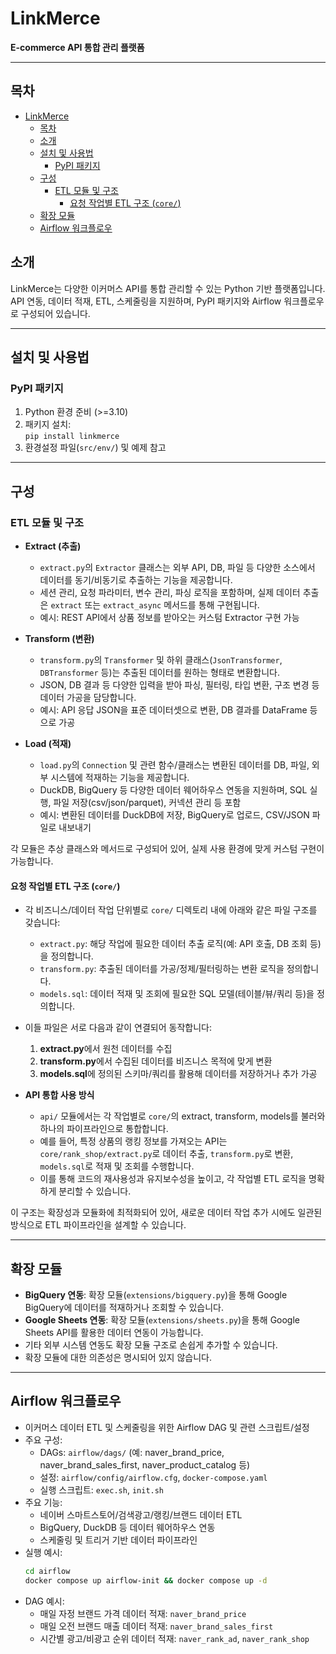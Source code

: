 
# LinkMerce

**E-commerce API 통합 관리 플랫폼**

---

## 목차

- [LinkMerce](#linkmerce)
  - [목차](#목차)
  - [소개](#소개)
  - [설치 및 사용법](#설치-및-사용법)
    - [PyPI 패키지](#pypi-패키지)
  - [구성](#구성)
    - [ETL 모듈 및 구조](#etl-모듈-및-구조)
      - [요청 작업별 ETL 구조 (`core/`)](#요청-작업별-etl-구조-core)
  - [확장 모듈](#확장-모듈)
  - [Airflow 워크플로우](#airflow-워크플로우)
## 소개

LinkMerce는 다양한 이커머스 API를 통합 관리할 수 있는 Python 기반 플랫폼입니다. 
API 연동, 데이터 적재, ETL, 스케줄링을 지원하며, PyPI 패키지와 Airflow 워크플로우로 구성되어 있습니다.

---

## 설치 및 사용법

### PyPI 패키지

1. Python 환경 준비 (>=3.10)
2. 패키지 설치:  
     `pip install linkmerce`
3. 환경설정 파일(`src/env/`) 및 예제 참고

---

## 구성

### ETL 모듈 및 구조

- **Extract (추출)**
    - `extract.py`의 `Extractor` 클래스는 외부 API, DB, 파일 등 다양한 소스에서 데이터를 동기/비동기로 추출하는 기능을 제공합니다.
    - 세션 관리, 요청 파라미터, 변수 관리, 파싱 로직을 포함하며, 실제 데이터 추출은 `extract` 또는 `extract_async` 메서드를 통해 구현됩니다.
    - 예시: REST API에서 상품 정보를 받아오는 커스텀 Extractor 구현 가능

- **Transform (변환)**
    - `transform.py`의 `Transformer` 및 하위 클래스(`JsonTransformer`, `DBTransformer` 등)는 추출된 데이터를 원하는 형태로 변환합니다.
    - JSON, DB 결과 등 다양한 입력을 받아 파싱, 필터링, 타입 변환, 구조 변경 등 데이터 가공을 담당합니다.
    - 예시: API 응답 JSON을 표준 데이터셋으로 변환, DB 결과를 DataFrame 등으로 가공

- **Load (적재)**
    - `load.py`의 `Connection` 및 관련 함수/클래스는 변환된 데이터를 DB, 파일, 외부 시스템에 적재하는 기능을 제공합니다.
    - DuckDB, BigQuery 등 다양한 데이터 웨어하우스 연동을 지원하며, SQL 실행, 파일 저장(csv/json/parquet), 커넥션 관리 등 포함
    - 예시: 변환된 데이터를 DuckDB에 저장, BigQuery로 업로드, CSV/JSON 파일로 내보내기

각 모듈은 추상 클래스와 메서드로 구성되어 있어, 실제 사용 환경에 맞게 커스텀 구현이 가능합니다.

#### 요청 작업별 ETL 구조 (`core/`)

- 각 비즈니스/데이터 작업 단위별로 `core/` 디렉토리 내에 아래와 같은 파일 구조를 갖습니다:
    - `extract.py`: 해당 작업에 필요한 데이터 추출 로직(예: API 호출, DB 조회 등)을 정의합니다.
    - `transform.py`: 추출된 데이터를 가공/정제/필터링하는 변환 로직을 정의합니다.
    - `models.sql`: 데이터 적재 및 조회에 필요한 SQL 모델(테이블/뷰/쿼리 등)을 정의합니다.

- 이들 파일은 서로 다음과 같이 연결되어 동작합니다:
    1. **extract.py**에서 원천 데이터를 수집
    2. **transform.py**에서 수집된 데이터를 비즈니스 목적에 맞게 변환
    3. **models.sql**에 정의된 스키마/쿼리를 활용해 데이터를 저장하거나 추가 가공

- **API 통합 사용 방식**
    - `api/` 모듈에서는 각 작업별로 `core/`의 extract, transform, models를 불러와 하나의 파이프라인으로 통합합니다.
    - 예를 들어, 특정 상품의 랭킹 정보를 가져오는 API는 `core/rank_shop/extract.py`로 데이터 추출, `transform.py`로 변환, `models.sql`로 적재 및 조회를 수행합니다.
    - 이를 통해 코드의 재사용성과 유지보수성을 높이고, 각 작업별 ETL 로직을 명확하게 분리할 수 있습니다.

이 구조는 확장성과 모듈화에 최적화되어 있어, 새로운 데이터 작업 추가 시에도 일관된 방식으로 ETL 파이프라인을 설계할 수 있습니다.

---

## 확장 모듈

- **BigQuery 연동**: 확장 모듈(`extensions/bigquery.py`)을 통해 Google BigQuery에 데이터를 적재하거나 조회할 수 있습니다.
- **Google Sheets 연동**: 확장 모듈(`extensions/sheets.py`)을 통해 Google Sheets API를 활용한 데이터 연동이 가능합니다.
- 기타 외부 시스템 연동도 확장 모듈 구조로 손쉽게 추가할 수 있습니다.
- 확장 모듈에 대한 의존성은 명시되어 있지 않습니다.

---

## Airflow 워크플로우

- 이커머스 데이터 ETL 및 스케줄링을 위한 Airflow DAG 및 관련 스크립트/설정
- 주요 구성:
    - DAGs: `airflow/dags/` (예: naver_brand_price, naver_brand_sales_first, naver_product_catalog 등)
    - 설정: `airflow/config/airflow.cfg`, `docker-compose.yaml`
    - 실행 스크립트: `exec.sh`, `init.sh`
- 주요 기능:
    - 네이버 스마트스토어/검색광고/랭킹/브랜드 데이터 ETL
    - BigQuery, DuckDB 등 데이터 웨어하우스 연동
    - 스케줄링 및 트리거 기반 데이터 파이프라인
- 실행 예시:
    ```bash
    cd airflow
    docker compose up airflow-init && docker compose up -d
    ```
- DAG 예시:
    - 매일 자정 브랜드 가격 데이터 적재: `naver_brand_price`
    - 매일 오전 브랜드 매출 데이터 적재: `naver_brand_sales_first`
    - 시간별 광고/비광고 순위 데이터 적재: `naver_rank_ad`, `naver_rank_shop`
